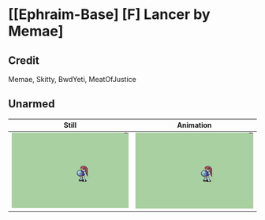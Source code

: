 # [\[Ephraim-Base\] \[F\] Lancer by Memae]

## Credit

Memae, Skitty, BwdYeti, MeatOfJustice
	
## Unarmed

| Still | Animation |
| :---: | :-------: |
| ![Unarmed still](./Unarmed_000.png) | ![Unarmed animation](./Unarmed.gif) |
